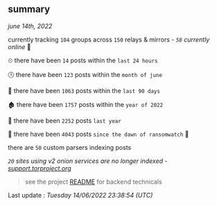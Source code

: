 
## summary
_june 14th, 2022_

currently tracking `104` groups across `150` relays & mirrors - _`58` currently online_ 📡

⏲ there have been `14` posts within the `last 24 hours`

🕓 there have been `123` posts within the `month of june`

📅 there have been `1063` posts within the `last 90 days`

🏚 there have been `1757` posts within the `year of 2022`

🚀 there have been `2252` posts `last year`

🦕 there have been `4043` posts `since the dawn of ransomwatch` 🐣

there are `50` custom parsers indexing posts

_`20` sites using v2 onion services are no longer indexed - [support.torproject.org](https://support.torproject.org/onionservices/v2-deprecation/)_

> see the project [README](https://github.com/jmousqueton/ransomwatch#readme) for backend technicals



Last update : _Tuesday 14/06/2022 23:38:54 (UTC)_


